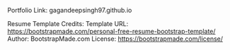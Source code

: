 Portfolio Link: 
gagandeepsingh97.github.io




Resume Template Credits:
Template URL: https://bootstrapmade.com/personal-free-resume-bootstrap-template/
Author: BootstrapMade.com
License: https://bootstrapmade.com/license/
